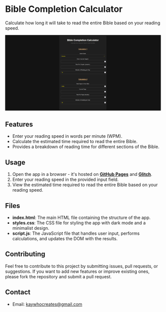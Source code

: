 # Bible Completion Calculator

Calculate how long it will take to read the entire Bible based on your reading speed.

![App Image](non-app/App%20Image.png)

## Features

- Enter your reading speed in words per minute (WPM).
- Calculate the estimated time required to read the entire Bible.
- Provides a breakdown of reading time for different sections of the Bible.

## Usage

1. Open the app in a browser - it's hosted on **[GitHub Pages](https://kay-who-codes.github.io/Bible-Completion-Calculator/)** and **[Glitch](https://west-bubble-petunia.glitch.me/)**.
2. Enter your reading speed in the provided input field.
3. View the estimated time required to read the entire Bible based on your reading speed.

## Files

- **index.html**: The main HTML file containing the structure of the app.
- **styles.css**: The CSS file for styling the app with dark mode and a minimalist design.
- **script.js**: The JavaScript file that handles user input, performs calculations, and updates the DOM with the results.

## Contributing

Feel free to contribute to this project by submitting issues, pull requests, or suggestions. If you want to add new features or improve existing ones, please fork the repository and submit a pull request.

## Contact

- Email: [kaywhocreates@gmail.com](mailto:kaywhocreates@gmail.com)
